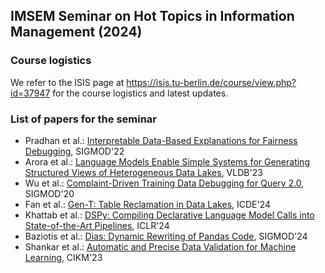 ## IMSEM Seminar on Hot Topics in Information Management (2024)

### Course logistics

We refer to the ISIS page at https://isis.tu-berlin.de/course/view.php?id=37947 for the course logistics and latest updates.

### List of papers for the seminar

 * Pradhan et al.: [Interpretable Data-Based Explanations for Fairness Debugging](https://romilapradhan.github.io/assets/pdf/gopher-sigmod.pdf), SIGMOD'22 
 * Arora et al.: [Language Models Enable Simple Systems for Generating Structured Views of Heterogeneous Data Lakes](https://www.vldb.org/pvldb/vol17/p92-arora.pdf), VLDB'23 
 * Wu et al.: [Complaint-Driven Training Data Debugging for Query 2.0](https://www2.cs.sfu.ca/~jnwang/papers/sigmod2020-rain-full-version.pdf), SIGMOD'20
 * Fan et al.: [Gen-T: Table Reclamation in Data Lakes](https://arxiv.org/pdf/2403.14128), ICDE'24
 * Khattab et al.: [DSPy: Compiling Declarative Language Model Calls into State-of-the-Art Pipelines](https://arxiv.org/pdf/2310.03714), ICLR'24
 * Baziotis et al.: [Dias: Dynamic Rewriting of Pandas Code](https://dl.acm.org/doi/10.1145/3639313), SIGMOD'24
 * Shankar et al.: [Automatic and Precise Data Validation for Machine Learning](https://dl.acm.org/doi/abs/10.1145/3583780.3614786), CIKM'23
